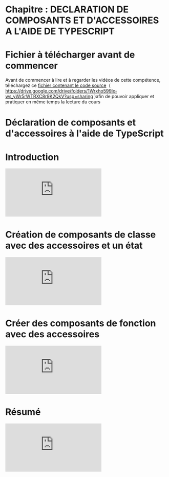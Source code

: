 # Chapitre : DECLARATION DE COMPOSANTS ET D'ACCESSOIRES A L'AIDE DE TYPESCRIPT


# Fichier à télécharger avant de commencer

Avant de commencer à lire et à regarder les vidéos de cette compétence, téléchargez ce [fichier contenant le code source](https://drive.google.com/drive/folders/1Wrxho599Ix-ws_yWr5rWTRXC8r9K2QkV?usp=sharing)  ( https://drive.google.com/drive/folders/1Wrxho599Ix-ws_yWr5rWTRXC8r9K2QkV?usp=sharing )afin de pouvoir appliquer et pratiquer en même temps la lecture du cours

# Déclaration de composants et d'accessoires à l'aide de TypeScript

# Introduction

<iframe allowfullscreen="true" frameborder="0" src="https://www.youtube.com/embed/YeOiAMi2ONI"></iframe>

# Création de composants de classe avec des accessoires et un état

<iframe allowfullscreen="true" frameborder="0" src="https://www.youtube.com/embed/vgFCEgaBuTE"></iframe>

# Créer des composants de fonction avec des accessoires

<iframe allowfullscreen="true" frameborder="0" src="https://www.youtube.com/embed/JVg2X5r1fec"></iframe>

# Résumé

<iframe allowfullscreen="true" frameborder="0" src="https://www.youtube.com/embed/E6RZVCObu4Q"></iframe>
